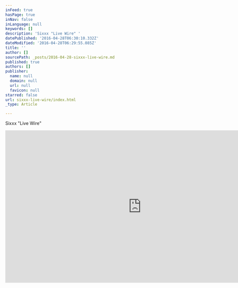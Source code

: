 ```yaml
---
inFeed: true
hasPage: true
inNav: false
inLanguage: null
keywords: []
description: 'Sixxx "Live Wire" '
datePublished: '2016-04-28T06:30:10.332Z'
dateModified: '2016-04-28T06:29:55.085Z'
title: ''
author: []
sourcePath: _posts/2016-04-28-sixxx-live-wire.md
published: true
authors: []
publisher:
  name: null
  domain: null
  url: null
  favicon: null
starred: false
url: sixxx-live-wire/index.html
_type: Article

---
```

Sixxx "Live Wire" 

<iframe width="854" height="480" src="https://www.youtube.com/embed/e-7OcrtWNtc" frameborder="0" allowfullscreen="" style=""></iframe>